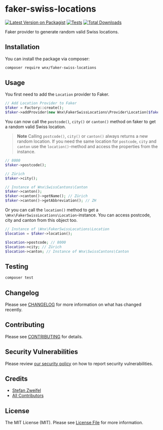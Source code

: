 # faker-swiss-locations

[![Latest Version on Packagist](https://img.shields.io/packagist/v/wnx/faker-swiss-locations.svg?style=flat-square)](https://packagist.org/packages/wnx/faker-swiss-locations)
[![Tests](https://github.com/stefanzweifel/faker-swiss-locations/actions/workflows/run-tests.yml/badge.svg?branch=main)](https://github.com/stefanzweifel/faker-swiss-locations/actions/workflows/run-tests.yml)
[![Total Downloads](https://img.shields.io/packagist/dt/wnx/faker-swiss-locations.svg?style=flat-square)](https://packagist.org/packages/wnx/faker-swiss-locations)

Faker provider to generate random valid Swiss locations.

## Installation

You can install the package via composer:

```bash
composer require wnx/faker-swiss-locations
```

## Usage

You first need to add the `Location` provider to Faker.

```php
// Add Location Provider to Faker
$faker = Factory::create();
$faker->addProvider(new Wnx\FakerSwissLocations\Provider\Location($faker));
```

You can now call the `postcode()`, `city()` or `canton()` method on faker to get a random valid Swiss location.

> **Note**
> Calling `postcode()`, `city()` or `canton()` always returns a new random location. If you need the same location for `postcode`, `city` and `canton` use the `location()`-method and access the properties from the instance.

```php
// 8000
$faker->postcode();

// Zürich
$faker->city();

// Instance of Wnx\SwissCantons\Canton
$faker->canton();
$faker->canton()->getName(); // Zürich
$faker->canton()->getAbbreviation(); // ZH
```

Or you can call the `location()` method to get a `\Wnx\FakerSwissLocations\Location`-instance. You can access postcode, city and canton from this object too.

```php
// Instance of \Wnx\FakerSwissLocations\Location
$location = $faker->location();

$location->postcode; // 8000
$location->city; // Zürich
$location->canton; // Instance of Wnx\SwissCantons\Canton
```

## Testing

```bash
composer test
```

## Changelog

Please see [CHANGELOG](CHANGELOG.md) for more information on what has changed recently.

## Contributing

Please see [CONTRIBUTING](.github/CONTRIBUTING.md) for details.

## Security Vulnerabilities

Please review [our security policy](../../security/policy) on how to report security vulnerabilities.

## Credits

- [Stefan Zweifel](https://github.com/stefanzweifel)
- [All Contributors](../../contributors)

## License

The MIT License (MIT). Please see [License File](LICENSE.md) for more information.

